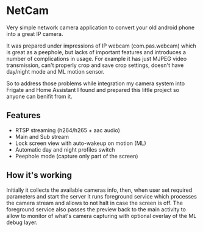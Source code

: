 # NetCam

Very simple network camera application to convert your old android phone into a great IP camera.

It was prepared under impressions of IP webcam (com.pas.webcam) which is great as a peephole, but
lacks of important features and introduces a number of complications in usage. For example it has
just MJPEG video transmission, can't properly crop and save crop settings, doesn't have day/night
mode and ML motion sensor.

So to address those problems while integration my camera system into Frigate and Home Assistant I
found and prepared this little project so anyone can benifit from it.

## Features

* RTSP streaming (h264/h265 + aac audio)
* Main and Sub stream
* Lock screen view with auto-wakeup on motion (ML)
* Automatic day and night profiles switch
* Peephole mode (capture only part of the screen)

## How it's working

Initially it collects the available cameras info, then, when user set required parameters and start
the server it runs foreground service which processes the camera stream and allows to not halt in
case the screen is off. The foreground service also passes the preview back to the main activity
to allow to monitor of what's camera capturing with optional overlay of the ML debug layer.
